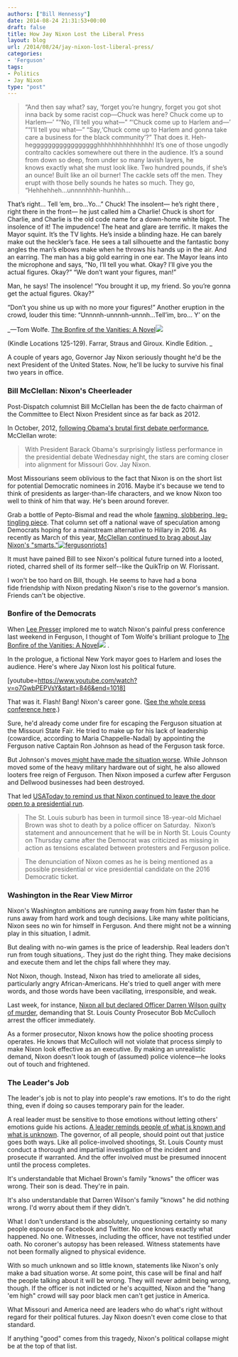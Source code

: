```yaml
---
authors: ["Bill Hennessy"]
date: 2014-08-24 21:31:53+00:00
draft: false
title: How Jay Nixon Lost the Liberal Press
layout: blog
url: /2014/08/24/jay-nixon-lost-liberal-press/
categories:
- 'Ferguson'
tags:
- Politics
- Jay Nixon
type: "post"
---
```


> “And then say what? say, ‘forget you’re hungry, forget you got shot inna back by some racist cop—Chuck was here? Chuck come up to Harlem—’ ”“No, I’ll tell you what—” “‘Chuck come up to Harlem and—’ ”“I’ll tell you what—” “Say,‘Chuck come up to Harlem and gonna take care a business for the black community’?” That does it. Heh-heggggggggggggggggghhhhhhhhhhhhhhh! It’s one of those ungodly contralto cackles somewhere out there in the audience. It’s a sound from down so deep, from under so many lavish layers, he knows exactly what she must look like. Two hundred pounds, if she’s an ounce! Built like an oil burner! The cackle sets off the men. They erupt with those belly sounds he hates so much. They go, “Hehhehheh…unnnnhhhh-hunhhh…

That’s right… Tell ’em, bro…Yo…” Chuck! The insolent— he’s right there , right there in the front— he just called him a Charlie! Chuck is short for Charlie, and Charlie is the old code name for a down-home white bigot. The insolence of it! The impudence! The heat and glare are terrific. It makes the Mayor squint. It’s the TV lights. He’s inside a blinding haze. He can barely make out the heckler’s face. He sees a tall silhouette and the fantastic bony angles the man’s elbows make when he throws his hands up in the air. And an earring. The man has a big gold earring in one ear. The Mayor leans into the microphone and says, “No, I’ll tell you what. Okay? I’ll give you the actual figures. Okay?” “We don’t want your figures, man!”

Man, he says! The insolence! “You brought it up, my friend. So you’re gonna get the actual figures. Okay?”

“Don’t you shine us up with no more your figures!” Another eruption in the crowd, louder this time: “Unnnnh-unnnnh-unnnh…Tell’im, bro… Y’ on the

_—Tom Wolfe. [The Bonfire of the Vanities: A Novel](https://www.amazon.com/gp/product/B003GYEGNO/ref=as_li_tl?ie=UTF8&camp=1789&creative=390957&creativeASIN=B003GYEGNO&linkCode=as2&tag=hennesssview-20&linkId=I2Y2DSNPTYYHEWNE)![](https://ir-na.amazon-adsystem.com/e/ir?t=hennesssview-20&l=as2&o=1&a=B003GYEGNO)

(Kindle Locations 125-129). Farrar, Straus and Giroux. Kindle Edition. _



A couple of years ago, Governor Jay Nixon seriously thought he'd be the next President of the United States. Now, he'll be lucky to survive his final two years in office.



### Bill McClellan: Nixon's Cheerleader



Post-Dispatch columnist Bill McClellan has been the de facto chairman of the Committee to Elect Nixon President since as far back as 2012.

In October, 2012, [following Obama's brutal first debate performance](https://www.stltoday.com/news/local/columns/bill-mcclellan/bill-mcclellan-jay-nixon-could-make-presidential-bid-in/article_21c02e01-1968-5a2e-8758-f6d0f2405cb3.html), McClellan wrote:



> With President Barack Obama's surprisingly listless performance in the presidential debate Wednesday night, the stars are coming closer into alignment for Missouri Gov. Jay Nixon.

Most Missourians seem oblivious to the fact that Nixon is on the short list for potential Democratic nominees in 2016. Maybe it's because we tend to think of presidents as larger-than-life characters, and we know Nixon too well to think of him that way. He's been around forever.



Grab a bottle of Pepto-Bismal and read the whole [fawning, slobbering, leg-tingling piece](https://www.stltoday.com/news/local/columns/bill-mcclellan/bill-mcclellan-jay-nixon-could-make-presidential-bid-in/article_21c02e01-1968-5a2e-8758-f6d0f2405cb3.html). That column set off a national wave of speculation among Democrats hoping for a mainstream alternative to Hillary in 2016. As recently as March of this year, [McClellan continued to brag about Jay Nixon's "smarts."![fergusonriots1](https://hennessysview.com/wp-content/uploads/2014/08/fergusonriots1-300x159.jpg)
](https://www.stltoday.com/news/local/columns/bill-mcclellan/mcclellan-smart-man-that-jay-nixon/article_cb7655c3-862c-5564-be76-878f7565ed49.html)

It must have pained Bill to see Nixon's political future turned into a looted, rioted, charred shell of its former self--like the QuikTrip on W. Florissant.

I won't be too hard on Bill, though. He seems to have had a bona fide friendship with Nixon predating Nixon's rise to the governor's mansion. Friends can't be objective.



### Bonfire of the Democrats



When [Lee Presser](https://hennessysview.com/author/leepresser/) implored me to watch Nixon's painful press conference last weekend in Ferguson, I thought of Tom Wolfe's brilliant prologue to [The Bonfire of the Vanities: A Novel](https://www.amazon.com/gp/product/B003GYEGNO/ref=as_li_tl?ie=UTF8&camp=1789&creative=390957&creativeASIN=B003GYEGNO&linkCode=as2&tag=hennesssview-20&linkId=I2Y2DSNPTYYHEWNE)![](https://ir-na.amazon-adsystem.com/e/ir?t=hennesssview-20&l=as2&o=1&a=B003GYEGNO)
.

In the prologue, a fictional New York mayor goes to Harlem and loses the audience. Here's where Jay Nixon lost his political future.

[youtube=https://www.youtube.com/watch?v=o7GwbPEPVsY&start=846&end=1018]

That was it. Flash! Bang! Nixon's career gone. ([See the whole press conference here](https://www.youtube.com/watch?v=o7GwbPEPVsY).)

Sure, he'd already come under fire for escaping the Ferguson situation at the Missouri State Fair. He tried to make up for his lack of leadership (cowardice, according to Maria Chappelle-Nadal) by appointing the Ferguson native Captain Ron Johnson as head of the Ferguson task force.

But Johnson's moves[ might have made the situation worse](https://stlouisteaparty.com/2014/08/what-i-saw-at-the-ferguson-riots-video/). While Johnson moved some of the heavy military hardware out of sight, he also allowed looters free reign of Ferguson. Then Nixon imposed a curfew after Ferguson and Dellwood businesses had been destroyed.

That led [USAToday to remind us that Nixon continued to leave the door open to a presidential run](https://onpolitics.usatoday.com/2014/08/14/jay-nixon-ferguson-race-police-shooting/).



> 

> 
> The St. Louis suburb has been in turmoil since 18-year-old Michael Brown was shot to death by a police officer on Saturday.  Nixon’s statement and announcement that he will be in North St. Louis County on Thursday came after the Democrat was criticized as missing in action as tensions escalated between protesters and Ferguson police.
> 
> 

> 
> The denunciation of Nixon comes as he is being mentioned as a possible presidential or vice presidential candidate on the 2016 Democratic ticket.
> 
> 






### Washington in the Rear View Mirror



Nixon's Washington ambitions are running away from him faster than he runs away from hard work and tough decisions. Like many white politicians, Nixon sees no win for himself in Ferguson. And there might not be a winning play in this situation, I admit.

But dealing with no-win games is the price of leadership. Real leaders don't run from tough situations,. They just do the right thing. They make decisions and execute them and let the chips fall where they may.

Not Nixon, though. Instead, Nixon has tried to ameliorate all sides, particularly angry African-Americans. He's tried to quell anger with mere words, and those words have been vacillating, irresponsible, and weak.

Last week, for instance, [Nixon all but declared Officer Darren Wilson guilty of murder](https://www.foxnews.com/us/2014/08/20/missouri-gov-calls-for-vigorous-prosecution-ferguson-shooting-case/), demanding that St. Louis County Prosecutor Bob McCulloch arrest the officer immediately.

As a former prosecutor, Nixon knows how the police shooting process operates. He knows that McCulloch will not violate that process simply to make Nixon look effective as an executive. By making an unrealistic demand, Nixon doesn't look tough of (assumed) police violence—he looks out of touch and frightened.



### The Leader's Job



The leader's job is not to play into people's raw emotions. It's to do the right thing, even if doing so causes temporary pain for the leader.

A real leader must be sensitive to those emotions without letting others' emotions guide his actions. [A leader reminds people of what is known and what is unknown](https://hennessysview.com/2014/08/17/create-hate-discontent-america/). The governor, of all people, should point out that justice goes both ways. Like all police-involved shootings, St. Louis County must conduct a thorough and impartial investigation of the incident and prosecute if warranted. And the offer involved must be presumed innocent until the process completes.

It's understandable that Michael Brown's family "knows" the officer was wrong. Their son is dead. They're in pain.

It's also understandable that Darren Wilson's family "knows" he did nothing wrong. I'd worry about them if they didn't.

What I don't understand is the absolutely, unquestioning certainty so many people espouse on Facebook and Twitter. No one knows exactly what happened. No one. Witnesses, including the officer, have not testified under oath. No coroner's autopsy has been released. Witness statements have not been formally aligned to physical evidence.

With so much unknown and so little known, statements like Nixon's only make a bad situation worse. At some point, this case will be final and half the people talking about it will be wrong. They will never admit being wrong, though. If the officer is not indicted or he's acquitted, Nixon and the "hang 'em high" crowd will say poor black men can't get justice in America.

What Missouri and America need are leaders who do what's right without regard for their political futures. Jay Nixon doesn't even come close to that standard.

If anything "good" comes from this tragedy, Nixon's political collapse might be at the top of that list.




